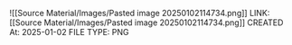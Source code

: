 ![[Source Material/Images/Pasted image 20250102114734.png]]
LINK: [[Source Material/Images/Pasted image 20250102114734.png]]
CREATED At: 2025-01-02
FILE TYPE: PNG
